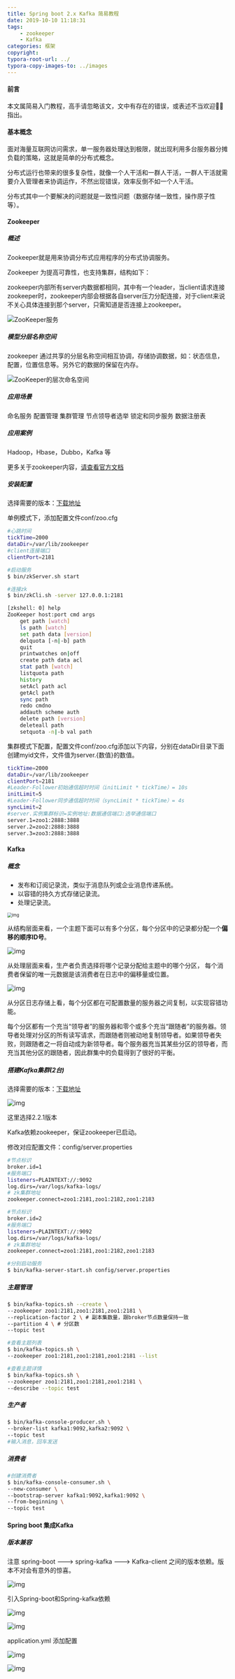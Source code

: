 ```yaml
---
title: Spring boot 2.x Kafka 简易教程
date: 2019-10-10 11:18:31
tags: 
	- zookeeper
	- Kafka
categories: 框架
copyright:
typora-root-url: ../
typora-copy-images-to: ../images
---
```


#### 前言

​	本文属简易入门教程，高手请忽略该文，文中有存在的错误，或表述不当欢迎👏👏指出。

#### 基本概念

​	面对海量互联网访问需求，单一服务器处理达到极限，就出现利用多台服务器分摊负载的策略，这就是简单的分布式概念。

分布式运行也带来的很多复杂性，就像一个人干活和一群人干活，一群人干活就需要介入管理者来协调运作，不然出现错误，效率反倒不如一个人干活。

分布式其中一个要解决的问题就是一致性问题（数据存储一致性，操作原子性等）。

#### Zookeeper

##### 概述

Zookeeper就是用来协调分布式应用程序的分布式协调服务。

Zookeeper 为提高可靠性，也支持集群，结构如下：

zookeeper内部所有server内数据都相同，其中有一个leader，当client请求连接zookeeper时，zookeeper内部会根据各自server压力分配连接，对于client来说不关心具体连接到那个server，只需知道是否连接上zookeeper。

![ZooKeeper服务](/images/kfk-1.jpg)



##### 模型分层名称空间

zookeeper 通过共享的分层名称空间相互协调，存储协调数据，如：状态信息，配置，位置信息等。另外它的数据的保留在内存。

![ZooKeeper的层次命名空间](/images/kfk-2.jpg)

##### 应用场景

命名服务 配置管理 集群管理 节点领导者选举 锁定和同步服务 数据注册表

##### 应用案例

Hadoop，Hbase，Dubbo，Kafka 等

更多关于zookeeper内容，[请查看官方文档](https://zookeeper.apache.org/doc/current/zookeeperOver.html)

##### 安装配置

选择需要的版本：[下载地址](http://zookeeper.apache.org/releases.html)

单例模式下，添加配置文件conf/zoo.cfg

```bash
#心跳时间
tickTime=2000
dataDir=/var/lib/zookeeper
#client连接端口
clientPort=2181
```

```bash
#启动服务
$ bin/zkServer.sh start
```

```bash
#连接zk
$ bin/zkCli.sh -server 127.0.0.1:2181
```

```bash
[zkshell: 0] help
ZooKeeper host:port cmd args
    get path [watch]
    ls path [watch]
    set path data [version]
    delquota [-n|-b] path
    quit
    printwatches on|off
    create path data acl
    stat path [watch]
    listquota path
    history
    setAcl path acl
    getAcl path
    sync path
    redo cmdno
    addauth scheme auth
    delete path [version]
    deleteall path
    setquota -n|-b val path
```

集群模式下配置，配置文件conf/zoo.cfg添加以下内容，分别在dataDir目录下面创建myid文件，文件值为server.{数值}的数值。

```bash
tickTime=2000
dataDir=/var/lib/zookeeper
clientPort=2181
#Leader-Follower初始通信超时时间（initLimit * tickTime）= 10s
initLimit=5
#Leader-Follower同步通信超时时间（syncLimit * tickTime）= 4s
syncLimit=2
#server.实例集群标识=实例地址:数据通信端口:选举通信端口
server.1=zoo1:2888:3888
server.2=zoo2:2888:3888
server.3=zoo3:2888:3888
```



#### Kafka

##### 概念

- 发布和订阅记录流，类似于消息队列或企业消息传递系统。
- 以容错的持久方式存储记录流。
- 处理记录流。

<img src="/images/kfk-3.png" alt="img" style="zoom:67%;" />

从结构层面来看，一个主题下面可以有多个分区，每个分区中的记录都分配一个**偏移的顺序ID号**。

![img](/images/kfk-40.png)

从处理层面来看，生产者负责选择将哪个记录分配给主题中的哪个分区， 每个消费者保留的唯一元数据是该消费者在日志中的偏移量或位置。

![img](/images/kfk-5.png)



从分区日志存储上看，每个分区都在可配置数量的服务器之间复制，以实现容错功能。

每个分区都有一个充当“领导者”的服务器和零个或多个充当“跟随者”的服务器。领导者处理对分区的所有读写请求，而跟随者则被动地复制领导者。如果领导者失败，则跟随者之一将自动成为新领导者。每个服务器充当其某些分区的领导者，而充当其他分区的跟随者，因此群集中的负载得到了很好的平衡。

##### 搭建Kafka集群(2台)

选择需要的版本：[下载地址](http://us.mirrors.quenda.co/apache/kafka/)

![img](/images/kfk-6.png)

这里选择2.2.1版本

Kafka依赖zookeeper，保证zookeeper已启动。

修改对应配置文件：config/server.properties

```bash
#节点标识
broker.id=1
#服务端口
listeners=PLAINTEXT://:9092
log.dirs=/var/logs/kafka-logs/
# zk集群地址
zookeeper.connect=zoo1:2181,zoo1:2182,zoo1:2183
```

```bash
#节点标识
broker.id=2
#服务端口
listeners=PLAINTEXT://:9092
log.dirs=/var/logs/kafka-logs/
# zk集群地址
zookeeper.connect=zoo1:2181,zoo1:2182,zoo1:2183
```

```bash
#分别启动服务
$ bin/kafka-server-start.sh config/server.properties
```

##### 主题管理

```bash
$ bin/kafka-topics.sh --create \
--zookeeper zoo1:2181,zoo1:2181,zoo1:2181 \
--replication-factor 2 \ # 副本集数量，跟broker节点数量保持一致
--partition 4 \ # 分区数
--topic test
```

```bash
#查看主题列表
$ bin/kafka-topics.sh \
--zookeeper zoo1:2181,zoo1:2181,zoo1:2181 --list
```

```bash
#查看主题详情
$ bin/kafka-topics.sh \
--zookeeper zoo1:2181,zoo1:2181,zoo1:2181 \
--describe --topic test
```

##### 生产者

```bash
$ bin/kafka-console-producer.sh \
--broker-list kafka1:9092,kafka2:9092 \
--topic test
#输入消息，回车发送
```

##### 消费者

```bash
#创建消费者
$ bin/kafka-console-consumer.sh \
--new-consumer \
--bootstrap-server kafka1:9092,kafka1:9092 \
--from-beginning \
--topic test
```



#### Spring boot 集成Kafka

##### 版本兼容

注意 spring-boot ---> spring-kafka ---> Kafka-client 之间的版本依赖。版本不对会有意外的惊喜。

![img](/images/kfk-7.png)

引入Spring-boot和Spring-kafka依赖

![img](/images/kfk-8.png)

![img](/images/kfk-90.png)

application.yml 添加配置

![img](/images/kfk-10.png)

![img](/images/kfk-11.png)
